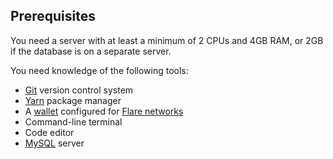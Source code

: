 ## Prerequisites

You need a server with at least a minimum of 2 CPUs and 4GB RAM, or 2GB if the database is on a separate server.

You need knowledge of the following tools:

* [Git](https://git-scm.com/) version control system
* [Yarn](https://yarnpkg.com/) package manager
* A [wallet](../../user/wallets/index.md) configured for [Flare networks](../../dev/reference/network-config.md)
* Command-line terminal
* Code editor
* [MySQL](https://dev.mysql.com/doc/) server